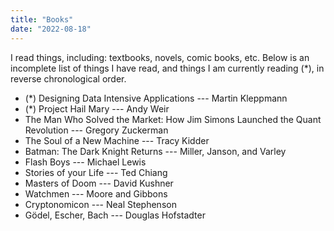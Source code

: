 ```yaml
---
title: "Books"
date: "2022-08-18"
---
```


I read things, including: textbooks, novels, comic books, etc.
Below is an incomplete list of things I have read, and things I am currently reading (*),
in reverse chronological order.

- (*) Designing Data Intensive Applications --- Martin Kleppmann
- (*) Project Hail Mary --- Andy Weir
- The Man Who Solved the Market: How Jim Simons Launched the Quant Revolution --- Gregory Zuckerman
- The Soul of a New Machine --- Tracy Kidder
- Batman: The Dark Knight Returns --- Miller, Janson, and Varley
- Flash Boys --- Michael Lewis
- Stories of your Life --- Ted Chiang
- Masters of Doom --- David Kushner
- Watchmen --- Moore and Gibbons
- Cryptonomicon --- Neal Stephenson
- Gödel, Escher, Bach --- Douglas Hofstadter
